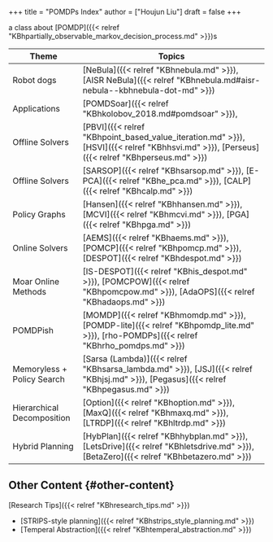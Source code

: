 +++
title = "POMDPs Index"
author = ["Houjun Liu"]
draft = false
+++

a class about [POMDP]({{< relref "KBhpartially_observable_markov_decision_process.md" >}})s

| Theme                      | Topics                                                                                                                                     |
|----------------------------|--------------------------------------------------------------------------------------------------------------------------------------------|
| Robot dogs                 | [NeBula]({{< relref "KBhnebula.md" >}}), [AISR NeBula]({{< relref "KBhnebula.md#aisr-nebula--kbhnebula-dot-md" >}})                        |
| Applications               | [POMDSoar]({{< relref "KBhkolobov_2018.md#pomdsoar" >}}),                                                                                  |
| Offline Solvers            | [PBVI]({{< relref "KBhpoint_based_value_iteration.md" >}}), [HSVI]({{< relref "KBhhsvi.md" >}}), [Perseus]({{< relref "KBhperseus.md" >}}) |
| Offline Solvers            | [SARSOP]({{< relref "KBhsarsop.md" >}}), [E-PCA]({{< relref "KBhe_pca.md" >}}), [CALP]({{< relref "KBhcalp.md" >}})                        |
| Policy Graphs              | [Hansen]({{< relref "KBhhansen.md" >}}), [MCVI]({{< relref "KBhmcvi.md" >}}), [PGA]({{< relref "KBhpga.md" >}})                            |
| Online Solvers             | [AEMS]({{< relref "KBhaems.md" >}}), [POMCP]({{< relref "KBhpomcp.md" >}}), [DESPOT]({{< relref "KBhdespot.md" >}})                        |
| Moar Online Methods        | [IS-DESPOT]({{< relref "KBhis_despot.md" >}}), [POMCPOW]({{< relref "KBhpomcpow.md" >}}), [AdaOPS]({{< relref "KBhadaops.md" >}})          |
| POMDPish                   | [MOMDP]({{< relref "KBhmomdp.md" >}}), [POMDP-lite]({{< relref "KBhpomdp_lite.md" >}}), [rho-POMDPs]({{< relref "KBhrho_pomdps.md" >}})    |
| Memoryless + Policy Search | [Sarsa (Lambda)]({{< relref "KBhsarsa_lambda.md" >}}), [JSJ]({{< relref "KBhjsj.md" >}}), [Pegasus]({{< relref "KBhpegasus.md" >}})        |
| Hierarchical Decomposition | [Option]({{< relref "KBhoption.md" >}}), [MaxQ]({{< relref "KBhmaxq.md" >}}), [LTRDP]({{< relref "KBhltrdp.md" >}})                        |
| Hybrid Planning            | [HybPlan]({{< relref "KBhhybplan.md" >}}), [LetsDrive]({{< relref "KBhletsdrive.md" >}}), [BetaZero]({{< relref "KBhbetazero.md" >}})      |


## Other Content {#other-content}

[Research Tips]({{< relref "KBhresearch_tips.md" >}})

-   [STRIPS-style planning]({{< relref "KBhstrips_style_planning.md" >}})
-   [Temperal Abstraction]({{< relref "KBhtemperal_abstraction.md" >}})
